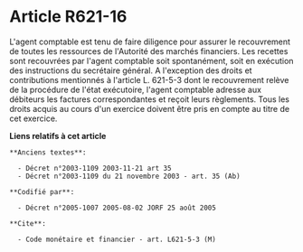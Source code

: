 # Article R621-16

L'agent comptable est tenu de faire diligence pour assurer le recouvrement de toutes les ressources de l'Autorité des marchés
financiers. Les recettes sont recouvrées par l'agent comptable soit spontanément, soit en exécution des instructions du
secrétaire général. A l'exception des droits et contributions mentionnés à l'article L. 621-5-3 dont le recouvrement relève
de la procédure de l'état exécutoire, l'agent comptable adresse aux débiteurs les factures correspondantes et reçoit leurs
règlements. Tous les droits acquis au cours d'un exercice doivent être pris en compte au titre de cet exercice.

**Liens relatifs à cet article**

	**Anciens textes**:

	  - Décret n°2003-1109 2003-11-21 art 35
	  - Décret n°2003-1109 du 21 novembre 2003 - art. 35 (Ab)

	**Codifié par**:

	  - Décret n°2005-1007 2005-08-02 JORF 25 août 2005

	**Cite**:

	  - Code monétaire et financier - art. L621-5-3 (M)
